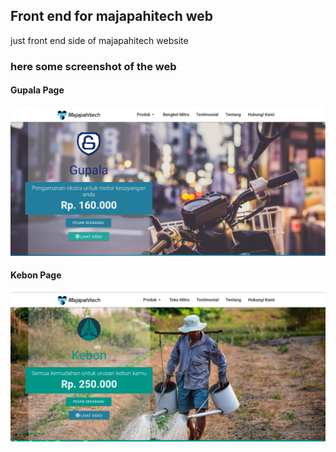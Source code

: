 ## Front end for majapahitech web
just front end side of majapahitech website

### here some screenshot of the web

#### Gupala Page
![alt text](https://github.com/mrifanardiansyah/majapahitech_web/blob/screenshot/sc/gupala.png?raw=true)

#### Kebon Page
![alt text](https://github.com/mrifanardiansyah/majapahitech_web/blob/screenshot/sc/kebon.png?raw=true)
